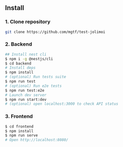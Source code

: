 ## Install
### 1. Clone repository
```bash
git clone https://github.com/mgtf/test-jolimoi
```
### 2. Backend
```bash
## Install nest cli
$ npm i -g @nestjs/cli
$ cd backend
# Install deps
$ npm install
# (optional) Run tests suite
$ npm run test
# (optional) Run e2e tests
$ npm run test:e2e
# Launch dev server 
$ npm run start:dev
# (optional) open localhost:3000 to check API status
```
### 3. Frontend
```bash
$ cd frontend
$ npm install
$ npm run serve
# Open http://localhost:8080/
```
